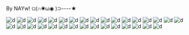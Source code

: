 By NAYw! ଘ(∩◉ω◉ )⊃----★

![d](https://64.media.tumblr.com/078f4db19586161c43a42f20e5355416/8761b8d159068326-8b/s250x400/dc6c62d541ec6b425c6f2170f05bae5960735fb3.pnj) ![d](https://64.media.tumblr.com/e0aa1758b79f9614dc7eaf8baebf0805/8761b8d159068326-2e/s250x400/f4e5446c61db32a604942e1844bee94aeb9b0113.gifv) ![d](https://64.media.tumblr.com/40eda1fcc677825a7990a5c93fde788e/8761b8d159068326-ba/s250x400/f4066c75d07e9dce774c39909d6fe4840e5d2006.gifv) ![d](https://64.media.tumblr.com/cca602e26cee00ac334a9e1f29fa7910/8761b8d159068326-37/s250x400/574efe0bf3e5a253d41a9cb13ddfeae7a13eecab.gifv) ![d](https://64.media.tumblr.com/0e207078bbf32fe961c243bdfa69d6ae/8761b8d159068326-28/s250x400/708eb25e66aca788e99b66caf9e476fe623541d3.gifv) ![d](https://64.media.tumblr.com/a4436023c598fb96145137c543d0ef01/357ef05745e50dfb-10/s250x400/52152c7e48d2aa72089283814b16eb687bf71809.jpg) ![d](https://64.media.tumblr.com/d6ec9c9ea4bbd9d154795ca5cd2fa9cf/357ef05745e50dfb-85/s250x400/c4fe974c9ec427e0b982672808fa9d3409b4d9b0.gifv) ![d](https://64.media.tumblr.com/62ae122b4d5ba400b558425f7112a351/357ef05745e50dfb-f2/s250x400/fce9b83927c7d2860877fee76593a66525bdb6f8.gifv) ![d](https://64.media.tumblr.com/2ea76ee5475c22dac08b207983e0947a/357ef05745e50dfb-bd/s400x600/c39a281bd34bfd628a987432c6580dbbe1ff8e69.gifv) ![d](https://64.media.tumblr.com/6989b1b8f059fe9be574f637dc9fc830/fe63962fd1d2eae4-58/s100x200/910bbe62c7236d20c5ce3fae182baa8b1e8dce0e.gifv) ![d](https://64.media.tumblr.com/01f6cb93029f4ef01e0983d9673c1f53/fe63962fd1d2eae4-e2/s100x200/464d2b7b6036883347bf356d35378fc864af514f.jpg) ![d](https://64.media.tumblr.com/cdaa60eeceb7d16e8a5055194a6dbab3/fe63962fd1d2eae4-58/s100x200/46dde972d8f95c92b4136b4a52ecf3a5081ea3f9.gifv) ![d](https://64.media.tumblr.com/b02e563b5db1c4c967b9b46fe8c63a6b/fe63962fd1d2eae4-e2/s250x400/cb3a4af3c6289f775dc2388d28cbfa316f1b5dd5.gifv) ![d](https://64.media.tumblr.com/0b6e81fe840302bd43a9c69a47657185/fe63962fd1d2eae4-e2/s250x400/55c9c0c83da9bdd4d5bdefbaf10e85af6f031350.gifv) ![d](https://64.media.tumblr.com/a780b5a2bf7b7f7bdc69f2907a849e71/fe63962fd1d2eae4-50/s250x400/62faf8ddc32857bd5f5b446fac8d8851f74654ed.gifv) ![d](https://64.media.tumblr.com/98b603ea96dda6ea206b12d863e48bad/fe63962fd1d2eae4-b3/s250x400/4d560e79aa4b3d43678c26fbd8034539703b5750.jpg) ![d](https://64.media.tumblr.com/8018dbefb8f4242e341e5808dc3f3cec/fe63962fd1d2eae4-99/s100x200/4912a328de37330e414cbef36c628c960fcb63fd.jpg) ![d](https://64.media.tumblr.com/1eac38eb8f8cde707e3201b671f0efaa/d0745e618a8e6ac7-3e/s100x200/1e36bb36609a87cc11f63261728ba94c8b08f0cb.gifv) ![d](https://64.media.tumblr.com/456dc4306d034ac5f6b2b5f302943af1/d0745e618a8e6ac7-e7/s100x200/605fc76a3b3d1920cdfe7e6bef2b7d6a42581b37.gifv) ![d](https://64.media.tumblr.com/0294bb65b517c59b0b4c87d53e57c720/d0745e618a8e6ac7-16/s100x200/859231932eb486a6570cfae9a957e419f293cf30.gifv) ![d](https://64.media.tumblr.com/dd38ec8de8390555defb0d7937dc97f8/d0745e618a8e6ac7-f3/s250x400/54970e47a7576bdf00c3beb8b313ee7edc4fa91d.gifv) ![d](https://64.media.tumblr.com/5622c813552d7d4bb94a2c1030883be0/d0745e618a8e6ac7-d6/s250x400/b674064927cd82d089e4670ab83f18158a4f2518.jpg) ![d](https://64.media.tumblr.com/6f41b9152c6108f6e2a7d288f5e0797d/d0745e618a8e6ac7-78/s250x400/a8fd61f8bcf365293126fbbc68b1f8bc2172bcf6.jpg) ![d](https://64.media.tumblr.com/9d83b9e54107872290006f2709e2f088/d0745e618a8e6ac7-c5/s250x400/188268a96697a86e61426b38d4f7736eda5a6b80.jpg) ![d](https://64.media.tumblr.com/74266a1e4a65e09941aedc49d5ce756c/d0745e618a8e6ac7-30/s250x400/0993daab87ab2ddf125823bdf864c2b05e70bc74.jpg) ![d](https://64.media.tumblr.com/2398887451127fc2338f554fec7f6350/d0745e618a8e6ac7-cf/s250x400/e2f68bbd3a2a63f5f8333e694af7cb357178b067.jpg) ![d](https://64.media.tumblr.com/061f94eb940cd401023299dcdabfbed0/d0745e618a8e6ac7-bc/s250x400/45ecc90d527a775f77a030961bee8fe22e71afba.gifv) ![d](https://64.media.tumblr.com/9de44a69e06e796e972079b8819a47f0/d0745e618a8e6ac7-04/s250x400/8aa579067cbd9263bf5957d35acfb058d8be1238.gifv) ![d](https://64.media.tumblr.com/43a7c10e2ce67cbdd9d138854ea19387/d0745e618a8e6ac7-42/s250x400/a71a8ab1a8661dece194a986a5de83cd2eb37d4d.gifv) ![d](https://64.media.tumblr.com/14e338a2f2d6097a88e424a14652c667/fb327f9f57cac850-33/s250x400/ebad5971dc5a7b389ca5563ae7709b1d68c4e9dc.pnj) ![d](https://64.media.tumblr.com/25e7cef1ed247962a68f02b4b4ace72c/fb327f9f57cac850-8f/s250x400/51d1a17e538426463465debb37632e959b08b0e7.jpg) ![d](https://64.media.tumblr.com/f085b71015b011519c617163e6eecec9/8761b8d159068326-5f/s100x200/e45d2b46cb82417dc5f14141fc5a5c2609b55617.jpg) 
<!--
**chihiE5/chihiE5** is a ✨ _special_ ✨ repository because its `README.md` (this file) appears on your GitHub profile.

Here are some ideas to get you started:

- 🔭 I’m currently working on ...
- 🌱 I’m currently learning ...
- 👯 I’m looking to collaborate on ...
- 🤔 I’m looking for help with ...
- 💬 Ask me about ...
- 📫 How to reach me: ...
- 😄 Pronouns: ...
- ⚡ Fun fact: ...
-->
